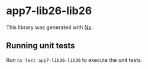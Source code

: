 # app7-lib26-lib26

This library was generated with [Nx](https://nx.dev).

## Running unit tests

Run `nx test app7-lib26-lib26` to execute the unit tests.
